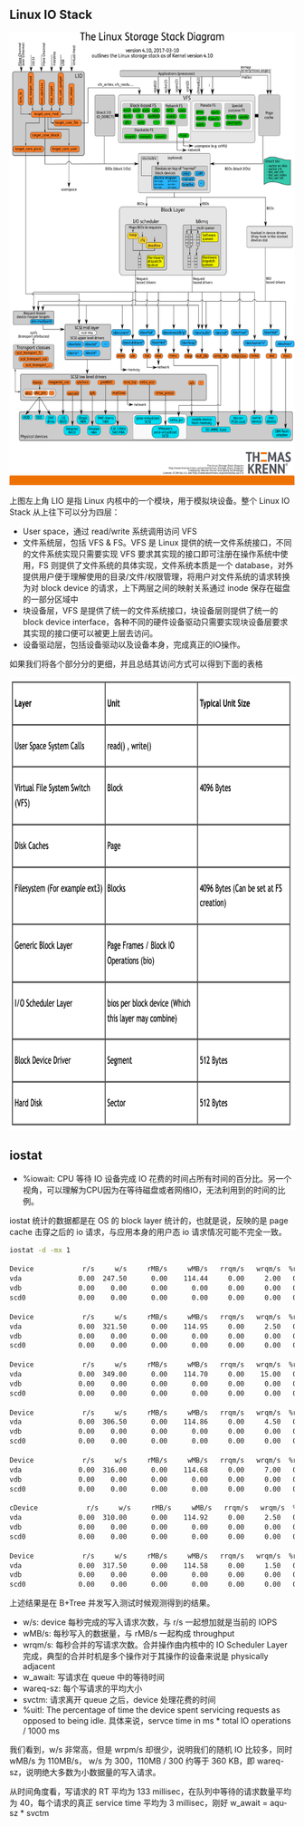 ## Linux IO Stack

<center>
<img alt="picture 1" src="../../../images/19e400beaa6f0ef6f3d2abe0f793e26f4debacc32d2b56de12e123aadb8104ba.png" height="800px" width="600px"/>  
</center>

上图左上角 LIO 是指 Linux 内核中的一个模块，用于模拟块设备。整个 Linux IO Stack 从上往下可以分为四层：
* User space，通过 read/write 系统调用访问 VFS
* 文件系统层，包括 VFS & FS。VFS 是 Linux 提供的统一文件系统接口，不同的文件系统实现只需要实现 VFS 要求其实现的接口即可注册在操作系统中使用，FS 则提供了文件系统的具体实现，文件系统本质是一个 database，对外提供用户便于理解使用的目录/文件/权限管理，将用户对文件系统的请求转换为对 block device 的请求，上下两层之间的映射关系通过 inode 保存在磁盘的一部分区域中
* 块设备层，VFS 是提供了统一的文件系统接口，块设备层则提供了统一的 block device interface，各种不同的硬件设备驱动只需要实现块设备层要求其实现的接口便可以被更上层去访问。
* 设备驱动层，包括设备驱动以及设备本身，完成真正的IO操作。

如果我们将各个部分分的更细，并且总结其访问方式可以得到下面的表格

<center>
<img alt="picture 2" src="../../../images/824d0b0d857f24760d7291846705b117f3b6fa44db3dd423620b6762149c7984.png" height="800px" width="700px"/>  
</center>

## iostat 

* %iowait: CPU 等待 IO 设备完成 IO 花费的时间占所有时间的百分比。另一个视角，可以理解为CPU因为在等待磁盘或者网络IO，无法利用到的时间的比例。

iostat 统计的数据都是在 OS 的 block layer 统计的，也就是说，反映的是 page cache 击穿之后的 io 请求，与应用本身的用户态 io 请求情况可能不完全一致。

```bash
iostat -d -mx 1

Device            r/s     w/s     rMB/s     wMB/s   rrqm/s   wrqm/s  %rrqm  %wrqm r_await w_await aqu-sz rareq-sz wareq-sz  svctm  %util
vda              0.00  247.50      0.00    114.44     0.00     2.00   0.00   0.80    0.00  171.46  41.94     0.00   473.48   4.04 100.00
vdb              0.00    0.00      0.00      0.00     0.00     0.00   0.00   0.00    0.00    0.00   0.00     0.00     0.00   0.00   0.00
scd0             0.00    0.00      0.00      0.00     0.00     0.00   0.00   0.00    0.00    0.00   0.00     0.00     0.00   0.00   0.00

Device            r/s     w/s     rMB/s     wMB/s   rrqm/s   wrqm/s  %rrqm  %wrqm r_await w_await aqu-sz rareq-sz wareq-sz  svctm  %util
vda              0.00  321.50      0.00    114.95     0.00     2.50   0.00   0.77    0.00  132.95  42.09     0.00   366.11   3.10  99.80
vdb              0.00    0.00      0.00      0.00     0.00     0.00   0.00   0.00    0.00    0.00   0.00     0.00     0.00   0.00   0.00
scd0             0.00    0.00      0.00      0.00     0.00     0.00   0.00   0.00    0.00    0.00   0.00     0.00     0.00   0.00   0.00

Device            r/s     w/s     rMB/s     wMB/s   rrqm/s   wrqm/s  %rrqm  %wrqm r_await w_await aqu-sz rareq-sz wareq-sz  svctm  %util
vda              0.00  349.00      0.00    114.70     0.00    15.00   0.00   4.12    0.00  123.10  42.26     0.00   336.53   2.87 100.00
vdb              0.00    0.00      0.00      0.00     0.00     0.00   0.00   0.00    0.00    0.00   0.00     0.00     0.00   0.00   0.00
scd0             0.00    0.00      0.00      0.00     0.00     0.00   0.00   0.00    0.00    0.00   0.00     0.00     0.00   0.00   0.00

Device            r/s     w/s     rMB/s     wMB/s   rrqm/s   wrqm/s  %rrqm  %wrqm r_await w_await aqu-sz rareq-sz wareq-sz  svctm  %util
vda              0.00  306.50      0.00    114.86     0.00     4.50   0.00   1.45    0.00  138.20  41.74     0.00   383.73   3.27 100.20
vdb              0.00    0.00      0.00      0.00     0.00     0.00   0.00   0.00    0.00    0.00   0.00     0.00     0.00   0.00   0.00
scd0             0.00    0.00      0.00      0.00     0.00     0.00   0.00   0.00    0.00    0.00   0.00     0.00     0.00   0.00   0.00

Device            r/s     w/s     rMB/s     wMB/s   rrqm/s   wrqm/s  %rrqm  %wrqm r_await w_await aqu-sz rareq-sz wareq-sz  svctm  %util
vda              0.00  316.00      0.00    114.68     0.00     7.00   0.00   2.17    0.00  134.86  42.01     0.00   371.62   3.16 100.00
vdb              0.00    0.00      0.00      0.00     0.00     0.00   0.00   0.00    0.00    0.00   0.00     0.00     0.00   0.00   0.00
scd0             0.00    0.00      0.00      0.00     0.00     0.00   0.00   0.00    0.00    0.00   0.00     0.00     0.00   0.00   0.00

cDevice            r/s     w/s     rMB/s     wMB/s   rrqm/s   wrqm/s  %rrqm  %wrqm r_await w_await aqu-sz rareq-sz wareq-sz  svctm  %util
vda              0.00  310.00      0.00    114.92     0.00     2.50   0.00   0.80    0.00  137.39  41.97     0.00   379.59   3.22  99.80
vdb              0.00    0.00      0.00      0.00     0.00     0.00   0.00   0.00    0.00    0.00   0.00     0.00     0.00   0.00   0.00
scd0             0.00    0.00      0.00      0.00     0.00     0.00   0.00   0.00    0.00    0.00   0.00     0.00     0.00   0.00   0.00

Device            r/s     w/s     rMB/s     wMB/s   rrqm/s   wrqm/s  %rrqm  %wrqm r_await w_await aqu-sz rareq-sz wareq-sz  svctm  %util
vda              0.00  317.50      0.00    114.58     0.00     1.50   0.00   0.47    0.00  133.88  41.87     0.00   369.53   3.16 100.20
vdb              0.00    0.00      0.00      0.00     0.00     0.00   0.00   0.00    0.00    0.00   0.00     0.00     0.00   0.00   0.00
scd0             0.00    0.00      0.00      0.00     0.00     0.00   0.00   0.00    0.00    0.00   0.00     0.00     0.00   0.00   0.00
```

上述结果是在 B+Tree 并发写入测试时候观测得到的结果。

* w/s: device 每秒完成的写入请求次数，与 r/s 一起想加就是当前的 IOPS
* wMB/s: 每秒写入的数据量，与 rMB/s 一起构成 throughput
* wrqm/s: 每秒合并的写请求次数。合并操作由内核中的 IO Scheduler Layer 完成，典型的合并时机是多个操作对于其操作的设备来说是 physically adjacent
* w_await: 写请求在 queue 中的等待时间
* wareq-sz: 每个写请求的平均大小
* svctm: 请求离开 queue 之后，device 处理花费的时间
* %uitl: The percentage of time the device spent servicing requests as opposed to being idle. 具体来说，servce time in ms * total IO operations / 1000 ms

我们看到，w/s 非常高，但是 wrpm/s 却很少，说明我们的随机 IO 比较多，同时 wMB/s 为 110MB/s， w/s 为 300，110MB / 300 约等于 360 KB，即 wareq-sz，说明绝大多数为小数据量的写入请求。

从时间角度看，写请求的 RT 平均为 133 millisec，在队列中等待的请求数量平均为 40，每个请求的真正 service time 平均为 3 millisec，刚好 w_await = aqu-sz * svctm